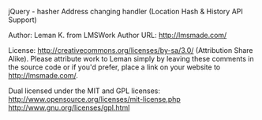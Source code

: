 jQuery - hasher
Address changing handler (Location Hash & History API Support)


Author: Leman K. from LMSWork
Author URL: http://lmsmade.com/


License: http://creativecommons.org/licenses/by-sa/3.0/ (Attribution Share Alike). Please attribute work to Leman simply by leaving these comments in the source code or if you'd prefer, place a link on your website to http://lmsmade.com/.

Dual licensed under the MIT and GPL licenses:
http://www.opensource.org/licenses/mit-license.php
http://www.gnu.org/licenses/gpl.html